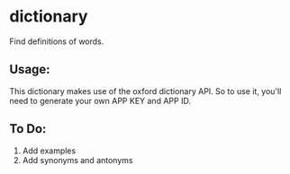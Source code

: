 # dictionary

Find definitions of words. 

## Usage:
This dictionary makes use of the oxford dictionary API. So to use it, you'll need to generate your own APP KEY and APP ID.


## To Do:
1. Add examples
2. Add synonyms and antonyms
